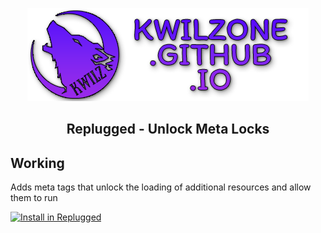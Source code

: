 <p align="center">
	<a href="https://kwilzone.github.io">
		<img src="https://raw.githubusercontent.com/KwilzOne/KwilzOne.github.io/whitewolf/assets/logo.png">
	</a>
</p>

<h2><div align="center"><b>Replugged - Unlock Meta Locks</b></div></h2>

<h2>Working</h2>

Adds meta tags that unlock the loading of additional resources and allow them to run

<a href="https://replugged.dev/install?identifier=dev.KwilzOne.UnlockMetaLocks" rel="nofollow">
	<img src="https://camo.githubusercontent.com/c259c2bfd7db55ace89532bf32ea487bcc368555371df557c819388cd734620c/68747470733a2f2f696d672e736869656c64732e696f2f62616467652f2d496e7374616c6c253230696e2532305265706c75676765642d626c75653f7374796c653d666f722d7468652d6261646765266c6f676f3d6e6f6e65" alt="Install in Replugged" data-canonical-src="https://img.shields.io/badge/-Install%20in%20Replugged-blue?style=for-the-badge&amp;logo=none" style="max-width: 100%;">
</a>
